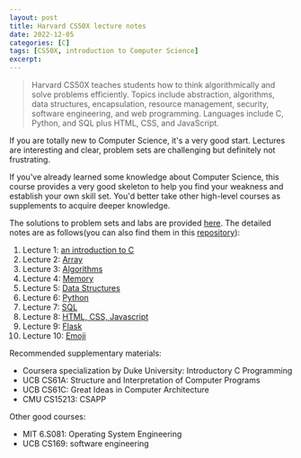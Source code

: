 ```yaml
---
layout: post
title: Harvard CS50X lecture notes
date: 2022-12-05
categories: [C]
tags: [CS50X, introduction to Computer Science]
excerpt:
---
```


> Harvard CS50X teaches students how to think algorithmically and solve problems efficiently. Topics include abstraction, algorithms, data structures, encapsulation, resource management, security, software engineering, and web programming. Languages include C, Python, and SQL plus HTML, CSS, and JavaScript. 

If you are totally new to Computer Science, it's a very good start. Lectures are interesting and clear, problem sets are challenging but definitely not frustrating.

If you've already learned some knowledge about Computer Science, this course provides a very good skeleton to help you find your weakness and establish your own skill set. You'd better take other high-level courses as supplements to acquire deeper knowledge.

The solutions to problem sets and labs are provided [here](https://github.com/momo4826/HarvardX-CS50x). The detailed notes are as follows(you can also find them in this [repository](https://github.com/momo4826/HarvardX-CS50x)):

1. Lecture 1: [an introduction to C](https://momo4826.github.io/2022/12/05/basics-about-c)
2. Lecture 2: [Array](https://momo4826.github.io/2022/12/07/basics-about-array)
3. Lecture 3: [Algorithms](https://momo4826.github.io/2022/12/09/basics-about-Algorithms)
4. Lecture 4: [Memory](https://momo4826.github.io/2022/12/12/basics-about-pointers)
5. Lecture 5: [Data Structures]()
6. Lecture 6: [Python]()
7. Lecture 7: [SQL]()
8. Lecture 8: [HTML, CSS, Javascript]()
9. Lecture 9: [Flask]()
10. Lecture 10: [Emoji]()


Recommended supplementary materials:
* Coursera specialization by Duke University: 
Introductory C Programming
* UCB CS61A: Structure and Interpretation of Computer Programs
* UCB CS61C: Great Ideas in Computer Architecture
* CMU CS15213: CSAPP

Other good courses:
* MIT 6.S081: Operating System Engineering
* UCB CS169: software engineering







